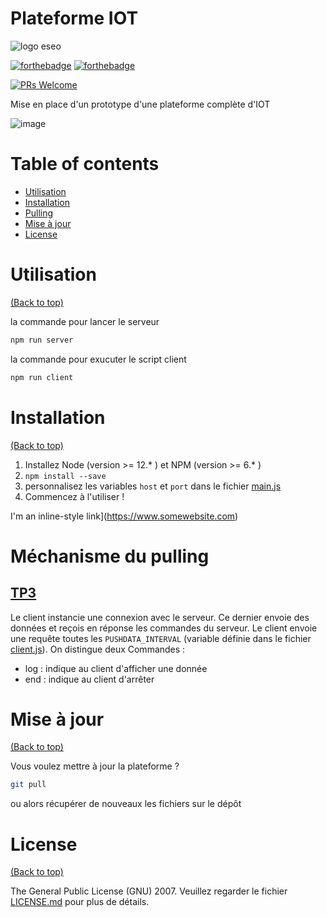 # Plateforme IOT

![logo eseo](https://res.cloudinary.com/davidshbo/image/upload/v1618266961/eseo_logo.png)


[![forthebadge](https://forthebadge.com/images/badges/made-with-javascript.svg)](https://forthebadge.com)
[![forthebadge](http://forthebadge.com/images/badges/built-with-love.svg)](http://forthebadge.com)

[![PRs Welcome](https://img.shields.io/badge/PRs-welcome-brightgreen.svg?style=shields)](http://makeapullrequest.com)

Mise en place d'un prototype d'une plateforme complète d'IOT

![image](https://res.cloudinary.com/davidshbo/image/upload/v1618294472/plateforme-iot/iot_representation.png)


# Table of contents

- [Utilisation](#utilisation)
- [Installation](#installation)
- [Pulling](#mchanisme-du-pulling)  
- [Mise à jour](#mise--jour)
- [License](#license)

# Utilisation

[(Back to top)](#table-of-contents)

la commande pour lancer le serveur
```sh
npm run server
```

la commande pour exucuter le script client
```sh
npm run client
```

# Installation

[(Back to top)](#table-of-contents)

1. Installez Node (version >= 12.* ) et NPM (version >= 6.* )
2. `npm install --save`
3. personnalisez les variables `host` et `port` dans le fichier [main.js](src/main.js)
4. Commencez à l'utiliser !


I'm an inline-style link](https://www.somewebsite.com)


# Méchanisme du pulling

## [TP3](https://github.com/Davidshb/plateforme-tp/tree/tp3)

Le client instancie une connexion avec le serveur.
Ce dernier envoie des données et reçois en réponse les commandes du serveur.
Le client envoie une requête toutes les `PUSHDATA_INTERVAL` (variable définie dans le fichier [client.js](https://github.com/Davidshb/plateforme-tp/tree/tp3/bin/client.js#L25)).
On distingue deux Commandes :
* log : indique au client d'afficher une donnée
* end : indique au client d'arrêter 

# Mise à jour

[(Back to top)](#table-of-contents)

Vous voulez mettre à jour la plateforme ?

```sh
git pull
```

ou alors récupérer de nouveaux les fichiers sur le dépôt

# License

[(Back to top)](#table-of-contents)


The General Public License (GNU) 2007. Veuillez regarder le fichier [LICENSE.md](LICENSE.md) pour plus de détails.
